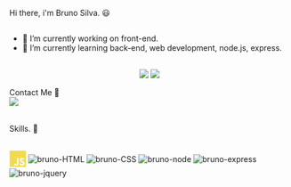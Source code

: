 Hi there, i'm Bruno Silva. 😃
##
- 🔭 I’m currently working on front-end.
- 🌱 I’m currently learning back-end, web development, node.js, express.
##
<div align="center">
  <a href="https://github.com/claudinoS94"></a>
  <img height="180em" src="https://github-readme-stats.vercel.app/api?username=claudinoS94&show_icons=true&theme=white&include_all_commits=true&count_private=true"/>
  <img height="180em" src="https://github-readme-stats.vercel.app/api/top-langs/?username=claudinoS94&layout=compact&langs_count=7&theme=white"/>
</div>

Contact Me 📩
  <br>
  <a href = "mailto:contato.brunowd@gmail.com"><img src="https://img.shields.io/badge/-Gmail-%23333?style=for-the-badge&logo=gmail&logoColor=white" target="_blank"></a>
##
Skills. 🤹
  
<div style="display: inline_block"><br>
  <img align="center" alt="bruno-Js" height="30" width="" src="https://raw.githubusercontent.com/devicons/devicon/master/icons/javascript/javascript-plain.svg">
  <img align="center" alt="bruno-HTML" height="30" width="" src="https://img.shields.io/badge/HTML5-E34F26?style=for-the-badge&logo=html5&logoColor=white">
  <img align="center" alt="bruno-CSS" height="30" width="" src="https://img.shields.io/badge/CSS3-1572B6?style=for-the-badge&logo=css3&logoColor=white">
  <img align="center" alt="bruno-node" height="30" width="" src="https://img.shields.io/badge/Node.js-43853D?style=for-the-badge&logo=node.js&logoColor=white">
  <img align="center" alt="bruno-express" height="30" width="" src="https://img.shields.io/badge/Express.js-404D59?style=for-the-badge">
  <img align="center" alt="bruno-jquery" height="30" width="" src="https://img.shields.io/badge/jQuery-0769AD?style=for-the-badge&logo=jquery&logoColor=white">
</div>

